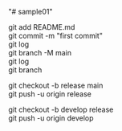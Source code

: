 "# sample01" 

  git add README.md  
  git commit -m "first commit"  
  git log  
  git branch -M main  
  git log  
  git branch  
  
  git checkout -b release main  
  git push -u origin release  
  
  git checkout -b develop release  
  git push -u origin develop  
